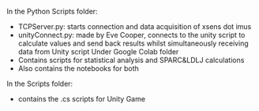 In the Python Scripts folder:
- TCPServer.py: starts connection and data acquisition of xsens dot imus
- unityConnect.py: made by Eve Cooper, connects to the unity script to calculate values and send back results whilst simultaneously receiving data from Unity script
Under Google Colab folder
- Contains scripts for statistical analysis and SPARC&LDLJ calculations
- Also contains the notebooks for both

In the Scripts folder:
- contains the .cs scripts for Unity Game
